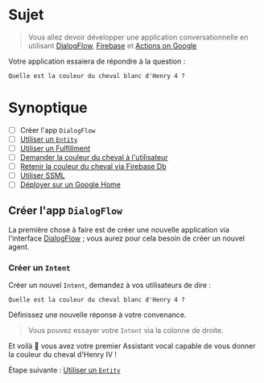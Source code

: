 # Sujet
> Vous allez devoir développer une application conversationnelle en utilisant [DialogFlow](https://console.dialogflow.com/api-client/), [Firebase](https://console.firebase.google.com/) et [Actions on Google](https://console.actions.google.com/)

Votre application essaiera de répondre à la question :

```
Quelle est la couleur du cheval blanc d'Henry 4 ?
```

# Synoptique

- [ ] Créer l'app `DialogFlow`
- [ ] [Utiliser un `Entity`](entity.md)
- [ ] [Utiliser un Fulfillment](fulfillment.md)
- [ ] [Demander la couleur du cheval à l'utilisateur](ask-color.md)
- [ ] [Retenir la couleur du cheval via Firebase Db](firebase-db.md)
- [ ] [Utiliser SSML](ssml.md)
- [ ] [Déployer sur un Google Home](deplay.md)

## Créer l'app `DialogFlow`

La première chose à faire est de créer une nouvelle application via l'interface [DialogFlow](https://console.dialogflow.com/api-client/) ; vous aurez pour cela besoin de créer un nouvel agent.

### Créer un `Intent`

Créer un nouvel `Intent`, demandez à vos utilisateurs de dire :

```
Quelle est la couleur du cheval blanc d'Henry 4 ?
```

Définissez une nouvelle réponse à votre convenance.

> Vous pouvez essayer votre `Intent` via la colonne de droite.

Et voilà 🎉 vous avez votre premier Assistant vocal capable de vous donner la couleur du cheval d'Henry IV !

Étape suivante : [Utiliser un `Entity`](entity.md)
